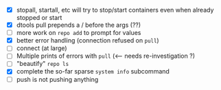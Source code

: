 - [x] stopall, startall, etc will try to stop/start containers even when already stopped or start<br> 
- [x] dtools pull prepends a / before the args (??) <br>
- [ ] more work on `repo add` to prompt for values
- [x] better error handling (connection refused on `pull`)
- [ ] connect (at large)
- [ ] Multiple prints of errors with `pull` (<-- needs re-investigation ?)
- [ ] "beautify" `repo ls`
- [x] complete the so-far sparse `system info` subcommand
- [ ] push is not pushing anything

<br><br><br>
